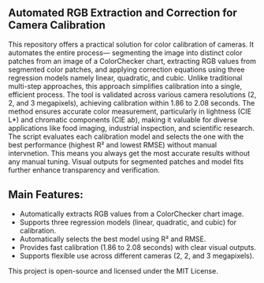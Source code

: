 ## Automated RGB Extraction and Correction for Camera Calibration

This repository offers a practical solution for color calibration of cameras. It automates the entire process— segmenting the image into distinct color patches from an image of a ColorChecker chart, extracting RGB values from segmented color patches, and applying correction equations using three regression models namely linear, quadratic, and cubic.
Unlike traditional multi-step approaches, this approach simplifies calibration into a single, efficient process. The tool is validated across various camera resolutions (2, 2, and 3 megapixels), achieving calibration within 1.86 to 2.08 seconds. The method ensures accurate color measurement, particularly in lightness (CIE L*) and chromatic components (CIE a*b*), making it valuable for diverse applications like food imaging, industrial inspection, and scientific research.
The script evaluates each calibration model and selects the one with the best performance (highest R² and lowest RMSE) without manual intervnetion. This means you always get the most accurate results without any manual tuning. Visual outputs for segmented patches and model fits further enhance transparency and verification.

## Main Features:
- Automatically extracts RGB values from a ColorChecker chart image.
- Supports three regression models (linear, quadratic, and cubic) for calibration.
- Automatically selects the best model using R² and RMSE.
- Provides fast calibration (1.86 to 2.08 seconds) with clear visual outputs.
- Supports flexible use across different cameras (2, 2, and 3 megapixels).

This project is open-source and licensed under the MIT License.
